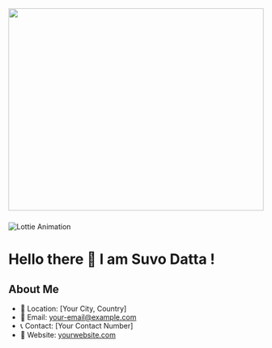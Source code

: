 <div align="center">
  <img height="400" width ="100%" src='https://media4.giphy.com/media/v1.Y2lkPTc5MGI3NjExN3pnbWFpcm9jdzhvdnlrZWhzc3lubjl3cnZ2eHJ6MGpidzB4bmt6YyZlcD12MV9pbnRlcm5hbF9naWZfYnlfaWQmY3Q9Zw/l4JyQqyt9S1WTiE6c/giphy.gif'/>
</div>

###
![Lottie Animation](https://lottie.host/0ef1fa21-b9d1-4075-b62d-ff611d5df1bb/PfzAl3tAMO.lottie)


###

<h1>Hello there 👋 I am Suvo Datta !</h1>

###

## About Me
- 📍 Location: [Your City, Country]
- 📧 Email: [your-email@example.com](mailto:your-email@example.com)
- 📞 Contact: [Your Contact Number]
- 🔗 Website: [yourwebsite.com](https://yourwebsite.com)

